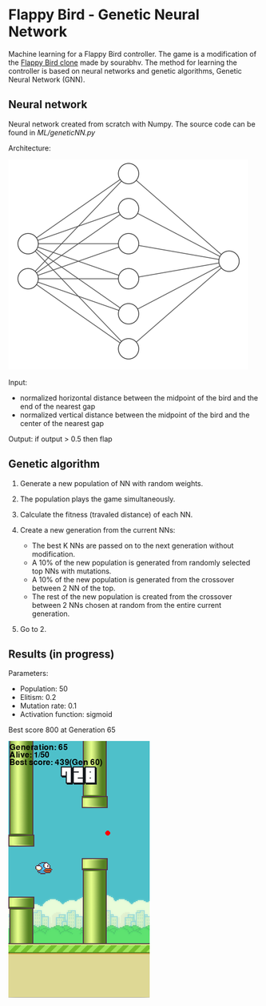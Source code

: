 # Flappy Bird - Genetic Neural Network

Machine learning for a Flappy Bird controller.
The game is a modification of the [Flappy Bird clone](https://github.com/sourabhv/FlapPyBird) made by sourabhv.
The method for learning the controller is based on neural networks and genetic algorithms, Genetic Neural Network (GNN).

## Neural network

Neural network created from scratch with Numpy. The source code can be found in _ML/geneticNN.py_

Architecture:

![alt text](assets/readme/nn_architecture.png "Neural network architecture")

Input:

- normalized horizontal distance between the midpoint of the bird and the end of the nearest gap
- normalized vertical distance between the midpoint of the bird and the center of the nearest gap

Output: if output > 0.5 then flap

## Genetic algorithm

1. Generate a new population of NN with random weights.
2. The population plays the game simultaneously.
3. Calculate the fitness (travaled distance) of each NN.
4. Create a new generation from the current NNs:

    - The best K NNs are passed on to the next generation without modification.
    - A 10% of the new population is generated from randomly selected top NNs with mutations.
    - A 10% of the new population is generated from the crossover between 2 NN of the top.
    - The rest of the new population is created from the crossover between 2 NNs chosen at random from the entire current generation.
5. Go to 2.

## Results (in progress)

Parameters:

- Population: 50
- Elitism: 0.2
- Mutation rate: 0.1
- Activation function: sigmoid

Best score 800 at Generation 65

![alt text](assets/readme/screenshot.png "Generation 65, best score")
